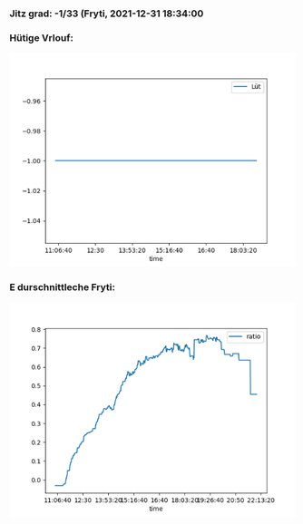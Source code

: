 ### Jitz grad: -1/33 (Fryti, 2021-12-31 18:34:00

### Hütige Vrlouf:
![Graph](Today.png)

### E durschnittleche Fryti:
![Graph](Fryti.png)